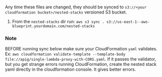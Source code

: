 Any time these files are changed, they should be synced to `s3://<your cloudformation bucket>/nested-stacks` versioned S3 bucket.

1.  From the `nested-stacks` dir run: `aws s3 sync . s3://us-east-1--aws-blueprint.yourdomain.com/nested-stacks`

### Note

BEFORE running sync below make sure your CloudFormation `yaml` validates.  Ex: `aws cloudformation validate-template --template-body file://apig/single-lambda-proxy-with-CORS.yaml`.  If it passes the validator, but you get strange errors running CloudFormation, create the nested stack yaml directly in the cloudformation console. It gives better errors.
